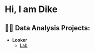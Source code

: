 <h1>Hi, I am Dike</h1>

<h2>👨‍💻 Data Analysis Projects:</h2>

- <b>Looker</b>
  - [Lab](https://github.com/DIKECC/Lookerlab)

  
